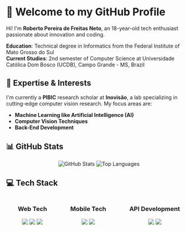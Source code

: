 
# 👋 Welcome to my GitHub Profile

Hi! I'm **Roberto Pereira de Freitas Neto**, an 18-year-old tech enthusiast passionate about innovation and coding.

**Education**: Technical degree in Informatics from the Federal Institute of Mato Grosso do Sul  
**Current Studies**: 2nd semester of Computer Science at Universidade Católica Dom Bosco (UCDB), Campo Grande - MS, Brazil

## 🧠 Expertise & Interests

I'm currently a **PIBIC** research scholar at **Inovisão**, a lab specializing in cutting-edge computer vision research. My focus areas are:

- **Machine Learning like Artificial Intelligence (AI)**
- **Computer Vision Techniques**
- **Back-End Development**

## 📊 GitHub Stats

<p align="center">
  <img src="https://github-readme-stats.vercel.app/api?username=robertopfneto&show_icons=true&theme=radical" alt="GitHub Stats" />
  <img src="https://github-readme-stats.vercel.app/api/top-langs/?username=robertopfneto&layout=compact&theme=radical" alt="Top Languages" />
</p>


## 💻 Tech Stack

<div style="display: flex; justify-content: space-around;">
  
  <!-- Web Tech Container -->
  <div align="center">
    <h3>Web Tech</h3>
    <img src="https://img.shields.io/badge/HTML5-E34F26?style=for-the-badge&logo=html5&logoColor=white" />
    <img src="https://img.shields.io/badge/CSS3-1572B6?style=for-the-badge&logo=css3&logoColor=white" />
    <img src="https://img.shields.io/badge/JavaScript-F7DF1E?style=for-the-badge&logo=javascript&logoColor=black" />
  </div>

  <!-- Mobile Tech Container -->
  <div align="center">
    <h3>Mobile Tech</h3>
    <img src="https://img.shields.io/badge/Flutter-02569B?style=for-the-badge&logo=flutter&logoColor=white" />
    <img src="https://img.shields.io/badge/Dart-0175C2?style=for-the-badge&logo=dart&logoColor=white" />
  </div>

  <!-- API Development Container -->
  <div align="center">
    <h3>API Development</h3>
    <img src="https://img.shields.io/badge/Java-007396?style=for-the-badge&logo=java&logoColor=white" />
    <img src="https://img.shields.io/badge/Python-3776AB?style=for-the-badge&logo=python&logoColor=white" />
  </div>

</div>


